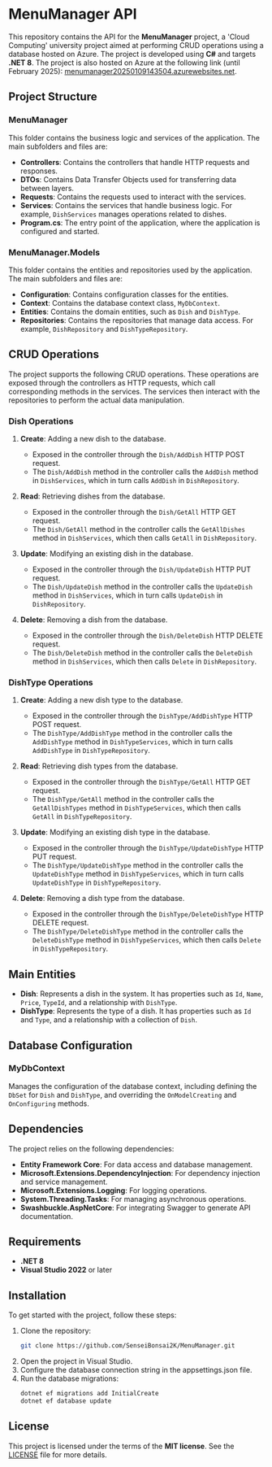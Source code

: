 # MenuManager API

This repository contains the API for the **MenuManager** project, a 'Cloud Computing' university project aimed at performing CRUD operations using a database hosted on Azure. The project is developed using **C#** and targets **.NET 8**. 
The project is also hosted on Azure at the following link (until February 2025): [menumanager20250109143504.azurewebsites.net](https://menumanager20250109143504.azurewebsites.net).

## Project Structure

### MenuManager
This folder contains the business logic and services of the application. The main subfolders and files are:

- **Controllers**: Contains the controllers that handle HTTP requests and responses.
- **DTOs**: Contains Data Transfer Objects used for transferring data between layers.
- **Requests**: Contains the requests used to interact with the services.
- **Services**: Contains the services that handle business logic. For example, `DishServices` manages operations related to dishes.
- **Program.cs**: The entry point of the application, where the application is configured and started.

### MenuManager.Models
This folder contains the entities and repositories used by the application. The main subfolders and files are:

- **Configuration**: Contains configuration classes for the entities.
- **Context**: Contains the database context class, `MyDbContext`.
- **Entities**: Contains the domain entities, such as `Dish` and `DishType`.
- **Repositories**: Contains the repositories that manage data access. For example, `DishRepository` and `DishTypeRepository`.

## CRUD Operations

The project supports the following CRUD operations. These operations are exposed through the controllers as HTTP requests, which call corresponding methods in the services. The services then interact with the repositories to perform the actual data manipulation.

### Dish Operations

1. **Create**: Adding a new dish to the database.
   - Exposed in the controller through the `Dish/AddDish` HTTP POST request.
   - The `Dish/AddDish` method in the controller calls the `AddDish` method in `DishServices`, which in turn calls `AddDish` in `DishRepository`.

2. **Read**: Retrieving dishes from the database.
   - Exposed in the controller through the `Dish/GetAll` HTTP GET request.
   - The `Dish/GetAll` method in the controller calls the `GetAllDishes` method in `DishServices`, which then calls `GetAll` in `DishRepository`.

3. **Update**: Modifying an existing dish in the database.
   - Exposed in the controller through the `Dish/UpdateDish` HTTP PUT request.
   - The `Dish/UpdateDish` method in the controller calls the `UpdateDish` method in `DishServices`, which in turn calls `UpdateDish` in `DishRepository`.

4. **Delete**: Removing a dish from the database.
   - Exposed in the controller through the `Dish/DeleteDish` HTTP DELETE request.
   - The `Dish/DeleteDish` method in the controller calls the `DeleteDish` method in `DishServices`, which then calls `Delete` in `DishRepository`.

### DishType Operations

1. **Create**: Adding a new dish type to the database.
   - Exposed in the controller through the `DishType/AddDishType` HTTP POST request.
   - The `DishType/AddDishType` method in the controller calls the `AddDishType` method in `DishTypeServices`, which in turn calls `AddDishType` in `DishTypeRepository`.

2. **Read**: Retrieving dish types from the database.
   - Exposed in the controller through the `DishType/GetAll` HTTP GET request.
   - The `DishType/GetAll` method in the controller calls the `GetAllDishTypes` method in `DishTypeServices`, which then calls `GetAll` in `DishTypeRepository`.

3. **Update**: Modifying an existing dish type in the database.
   - Exposed in the controller through the `DishType/UpdateDishType` HTTP PUT request.
   - The `DishType/UpdateDishType` method in the controller calls the `UpdateDishType` method in `DishTypeServices`, which in turn calls `UpdateDishType` in `DishTypeRepository`.

4. **Delete**: Removing a dish type from the database.
   - Exposed in the controller through the `DishType/DeleteDishType` HTTP DELETE request.
   - The `DishType/DeleteDishType` method in the controller calls the `DeleteDishType` method in `DishTypeServices`, which then calls `Delete` in `DishTypeRepository`.

## Main Entities

- **Dish**: Represents a dish in the system. It has properties such as `Id`, `Name`, `Price`, `TypeId`, and a relationship with `DishType`.
- **DishType**: Represents the type of a dish. It has properties such as `Id` and `Type`, and a relationship with a collection of `Dish`.

## Database Configuration

### MyDbContext
Manages the configuration of the database context, including defining the `DbSet` for `Dish` and `DishType`, and overriding the `OnModelCreating` and `OnConfiguring` methods.

## Dependencies

The project relies on the following dependencies:

- **Entity Framework Core**: For data access and database management.
- **Microsoft.Extensions.DependencyInjection**: For dependency injection and service management.
- **Microsoft.Extensions.Logging**: For logging operations.
- **System.Threading.Tasks**: For managing asynchronous operations.
- **Swashbuckle.AspNetCore**: For integrating Swagger to generate API documentation.

## Requirements

- **.NET 8**
- **Visual Studio 2022** or later

## Installation

To get started with the project, follow these steps:

1. Clone the repository:
   ```bash
   git clone https://github.com/SenseiBonsai2K/MenuManager.git
   ```
2. Open the project in Visual Studio.
3. Configure the database connection string in the appsettings.json file.
4. Run the database migrations:
   ```bash
   dotnet ef migrations add InitialCreate
   dotnet ef database update
   ```
   
## License
This project is licensed under the terms of the **MIT license**. See the [LICENSE](LICENSE) file for more details.

